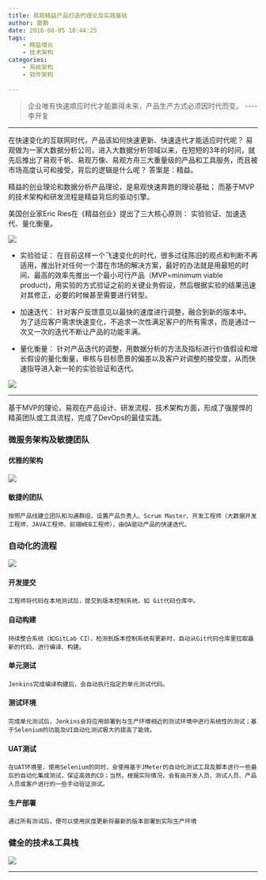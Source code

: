 ```yaml
---
title: 易观精益产品打造的理论及实践基础
author: 雷鹏
date: 2018-08-05 10:44:25
tags: 
	- 精益增长
	- 技术架构
categories: 
	- 系统架构
	- 软件架构
	
---
```


> 企业唯有快速顺应时代才能赢得未来，产品生产方式必须因时代而变。   ---- 李开复


----------

在快速变化的互联网时代，产品该如何快速更新、快速迭代才能适应时代呢？ 易观做为一家大数据分析公司，进入大数据分析领域以来，在短短的3年的时间，就先后推出了易观千帆、易观万像、易观方舟三大重量级的产品和工具服务，而且被市场高度认可和接受，背后的逻辑是什么呢？ 答案是：精益。 
	
精益的创业理论和数据分析产品理论，是易观快速奔跑的理论基础； 而基于MVP的技术架构和研发流程是精益背后的驱动引擎。


美国创业家Eric Ries在《精益创业》提出了三大核心原则： 实验验证、加速迭代、量化衡量。 


![](https://i.imgur.com/fVCQpqn.png)



- 实验验证：
	在目前这样一个飞速变化的时代，很多过往陈旧的观点和判断不再适用，推出针对任何一个潜在市场的解决方案，最好的办法就是用最短的时间、最高的效率先推出一个最小可行产品（MVP=minimum viable product)，用实验的方式验证之前的关键业务假设，然后根据实验的结果迅速对其修正，必要的时候甚至需要进行转型。

- 加速迭代：
	针对客户反馈意见以最快的速度进行调整，融合到新的版本中。 为了适应客户需求快速变化，不追求一次性满足客户的所有需求，而是通过一次又一次的迭代不断让产品的功能丰满。

- 量化衡量：
	针对产品迭代的调整，用数据分析的方法及指标进行价值假设和增长假设的量化衡量，审核与目标愿景的偏差以及客户对调整的接受度，从而快速指导进入新一轮的实验验证和迭代。

![](https://i.imgur.com/GuJbvkB.png)     

----------

基于MVP的理论，易观在产品设计、研发流程、技术架构方面，形成了强屋悍的精英团队或工具流程，完成了DevOps的最佳实践。

### 微服务架构及敏捷团队

#### 优雅的架构

![](https://i.imgur.com/Yl1phFO.png)
   
#### 敏捷的团队
	按照产品线建立团队和沟通群组，设置产品负责人、Scrum Master、开发工程师（大数据开发工程师、JAVA工程师、前端WEB工程师），由QA驱动产品的快速迭代。

### 自动化的流程
![](https://i.imgur.com/lsnI97o.png) 
    

#### 开发提交
	工程师将代码在本地测试后，提交到版本控制系统，如 Git代码仓库中。
#### 自动构建
	持续整合系统（如GitLab CI），检测到版本控制系统有更新时，自动从Git代码仓库里拉取最新的代码，进行编译、构建。
#### 单元测试
	Jenkins完成编译构建后，会自动执行指定的单元测试代码。
#### 测试环境
	完成单元测试后，Jenkins会将应用部署到与生产环境相近的测试环境中进行系统性的测试；基于Selenium的功能及UI自动化测试极大的提高了能效。
#### UAT测试
	在UAT环境里，使用Selenium的同时，会使用基于JMeter的自动化测试工具及脚本进行一些最后的自动化集成测试，保证高效的CD；当然，根据实际情况，会有由开发人员、测试人员、产品人员或客户进行的一些手动验证测试。
#### 生产部署
	通过所有测试后，便可以使用灰度更新将最新的版本部署到实际生产环境

### 健全的技术&工具栈
![](https://i.imgur.com/FJJ2zdf.png)


----------






